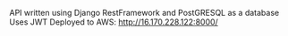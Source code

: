 API written using Django RestFramework and PostGRESQL as a database
Uses JWT 
Deployed to AWS:
http://16.170.228.122:8000/
